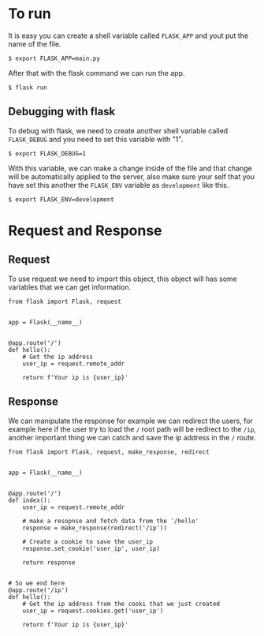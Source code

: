 # To run
It is easy you can create a shell variable called `FLASK_APP` and yout put the name of the file.

`$ export FLASK_APP=main.py`

After that with the flask command we can run the app.

`$ flask run`

## Debugging with flask
To debug with flask, we need to create another shell variable called  `FLASK_DEBUG` and you need to set this variable with "1".

`$ export FLASK_DEBUG=1`

With this variable, we can make a change inside of the file and that change will be automatically applied to the server, also make sure your self that you have set this another the `FLASK_ENV` variable as `development` like this.

`$ export FLASK_ENV=development`

# Request and Response
## Request
To use request we need to import this object, this object will has some variables that we can get information.

```
from flask import Flask, request


app = Flask(__name__)


@app.route('/')
def hello():
    # Get the ip address
    user_ip = request.remote_addr
    
    return f'Your ip is {user_ip}'
```

## Response
We can manipulate the response for example we can redirect the users, for example here if the user try to load the `/` root path will be redirect to the `/ip`, another important thing we can catch and save the ip address in the `/` route.
```
from flask import Flask, request, make_response, redirect


app = Flask(__name__)


@app.route('/')
def index():
    user_ip = request.remote_addr
    
    # make a resopnse and fetch data from the '/hello'
    response = make_response(redirect('/ip'))

    # Create a cookie to save the user_ip
    response.set_cookie('user_ip', user_ip)

    return response
    

# So we end here
@app.route('/ip')
def hello():
    # Get the ip address from the cooki that we just created
    user_ip = request.cookies.get('user_ip')
    
    return f'Your ip is {user_ip}'
```
